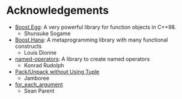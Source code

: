Acknowledgements
================

* [Boost.Egg](http://p-stade.sourceforge.net/boost/libs/egg/doc/html/index.html): A very powerful library for function objects in C++98.
    - Shunsuke Sogame
* [Boost.Hana](https://github.com/ldionne/hana): A metaprogramming library with many functional constructs
    - Louis Dionne
* [named-operators](https://github.com/klmr/named-operator): A library to create named operators
    - Konrad Rudolph
* [Pack/Unpack without Using Tuple](http://jamboree.github.io/cout/tricks/2014/07/21/pack-unpack-without-using-tuple.html)
    - Jamboree
* [for_each_argument](http://isocpp.org/blog/2015/01/for-each-argument-sean-parent)
    - Sean Parent
